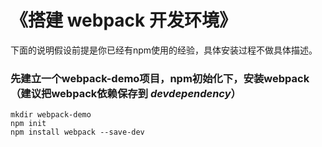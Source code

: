# 《搭建 webpack 开发环境》

下面的说明假设前提是你已经有npm使用的经验，具体安装过程不做具体描述。

### 先建立一个webpack-demo项目，npm初始化下，安装webpack（建议把webpack依赖保存到  *devdependency*）
```
mkdir webpack-demo
npm init
npm install webpack --save-dev
```